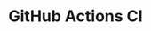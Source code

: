 # GitHub Actions CI
















































































































































































































































































































































































































































































































































































































































































































































































































































































































































































































































































































































































































































































































































































































































































































































































































































































































































































































































































































































































































































